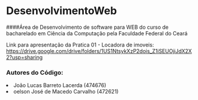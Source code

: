 # DesenvolvimentoWeb
####Área de Desenvolvimento de software para WEB do curso de bacharelado em Ciência da Computação pela Faculdade Federal do Ceará
<br>

Link para apresentação da Pratica 01 - Locadora de imoveis:
<br>
https://drive.google.com/drive/folders/1US1NtsykXzP2dois_Z1iSEUOjiJdX2X2?usp=sharing

### Autores do Código:

<li>João Lucas Barreto Lacerda (474676)</li>
<li>oelson José de Macedo Carvalho (472621)</li>


